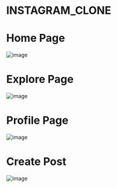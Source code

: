 # INSTAGRAM_CLONE

# Home Page
![image](https://github.com/yuvansrt03/INSTAGRAM_CLONE/assets/97452636/e3e90146-3c44-40dc-9e12-36d713d137b9)

# Explore Page
![image](https://github.com/yuvansrt03/INSTAGRAM_CLONE/assets/97452636/aa29b639-69be-41c2-9d66-05d176ebd8cd)

# Profile Page
![image](https://github.com/yuvansrt03/INSTAGRAM_CLONE/assets/97452636/d4b9d568-8a8f-48a9-9a6f-2c177954f934)

# Create Post
![image](https://github.com/yuvansrt03/INSTAGRAM_CLONE/assets/97452636/281edf91-97c6-41b4-9ff3-29ed1171e6c9)
